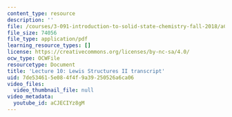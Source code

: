 ```yaml
---
content_type: resource
description: ''
file: /courses/3-091-introduction-to-solid-state-chemistry-fall-2018/aCJECIYz8gM_transcript.pdf
file_size: 74056
file_type: application/pdf
learning_resource_types: []
license: https://creativecommons.org/licenses/by-nc-sa/4.0/
ocw_type: OCWFile
resourcetype: Document
title: 'Lecture 10: Lewis Structures II transcript'
uid: 7de53461-5e08-4f4f-9a39-250526a6ca06
video_files:
  video_thumbnail_file: null
video_metadata:
  youtube_id: aCJECIYz8gM
---
```

